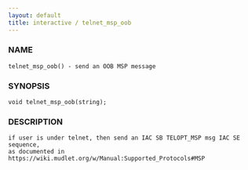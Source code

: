 ```yaml
---
layout: default
title: interactive / telnet_msp_oob
---
```


### NAME

    telnet_msp_oob() - send an OOB MSP message

### SYNOPSIS

    void telnet_msp_oob(string);

### DESCRIPTION

    if user is under telnet, then send an IAC SB TELOPT_MSP msg IAC SE sequence,
    as documented in https://wiki.mudlet.org/w/Manual:Supported_Protocols#MSP
